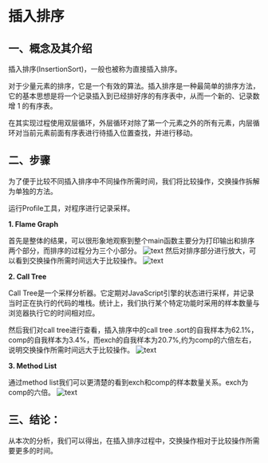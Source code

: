 # 插入排序
## 一、概念及其介绍
插入排序(InsertionSort)，一般也被称为直接插入排序。

对于少量元素的排序，它是一个有效的算法。插入排序是一种最简单的排序方法，它的基本思想是将一个记录插入到已经排好序的有序表中，从而一个新的、记录数增 1 的有序表。

在其实现过程使用双层循环，外层循环对除了第一个元素之外的所有元素，内层循环对当前元素前面有序表进行待插入位置查找，并进行移动。

## 二、步骤

为了便于比较不同插入排序中不同操作所需时间，我们将比较操作，交换操作拆解为单独的方法。

运行Profile工具，对程序进行记录采样。

**1. Flame Graph**

首先是整体的结果，可以很形象地观察到整个main函数主要分为打印输出和排序两个部分，而排序的过程分为三个小部分。
![text](\pic\work2-1.png)
然后对排序部分进行放大，可以看到交换操作所需时间远大于比较操作。
![text](\pic\work2-2.png)

**2. Call Tree**

Call Tree是一个采样分析器。它定期对JavaScript引擎的状态进行采样，并记录当时正在执行的代码的堆栈。统计上，我们执行某个特定功能时采用的样本数量与浏览器执行它的时间相对应。

然后我们对call tree进行查看，插入排序中的call tree .sort的自我样本为62.1%，comp的自我样本为3.4%，而exch的自我样本为20.7%,约为comp的六倍左右，说明交换操作所需时间远大于比较操作。
![text](\pic\work2-3.png)

**3. Method List**

通过method list我们可以更清楚的看到exch和comp的样本数量关系。exch为comp的六倍。
![text](\pic\work2-4.png)
## 三、结论：
从本次的分析，我们可以得出，在插入排序过程中，交换操作相对于比较操作所需要更多的时间。
